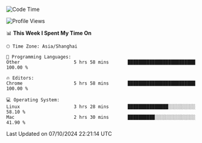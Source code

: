 <!--START_SECTION:waka-->
![Code Time](http://img.shields.io/badge/Code%20Time-2%2C833%20hrs%2036%20mins-blue)

![Profile Views](http://img.shields.io/badge/Profile%20Views-0-blue)

📊 **This Week I Spent My Time On** 

```text
🕑︎ Time Zone: Asia/Shanghai

💬 Programming Languages: 
Other                    5 hrs 58 mins       █████████████████████████   100.00 % 

🔥 Editors: 
Chrome                   5 hrs 58 mins       █████████████████████████   100.00 % 

💻 Operating System: 
Linux                    3 hrs 28 mins       ███████████████░░░░░░░░░░   58.10 % 
Mac                      2 hrs 30 mins       ██████████░░░░░░░░░░░░░░░   41.90 % 
```


 Last Updated on 07/10/2024 22:21:14 UTC
<!--END_SECTION:waka-->